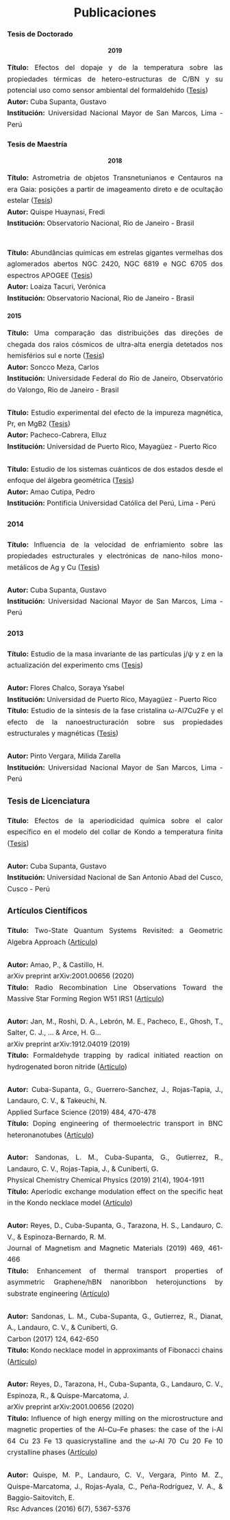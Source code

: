 ---
---
<head>
<style>
div.a {
  line-height: 0.7cm;
  font-size: 16px;
  text-align: justify;  
}
</style>
</head>

<center><h1>Publicaciones</h1></center>

<h3>Tesis de Doctorado</h3>
<center> <h4>2019</h4> </center>

<div class="a"> <b> Título:</b> Efectos del dopaje y de la temperatura sobre las propiedades térmicas de hetero-estructuras de C/BN y su potencial uso como sensor ambiental del formaldehído (<a href="https://cybertesis.unmsm.edu.pe/handle/20.500.12672/12312">Tesis</a>)<br>
<b> Autor:</b> Cuba Supanta, Gustavo<br>
<b> Institución:</b> Universidad Nacional Mayor de San Marcos, Lima - Perú </div>

<h3>Tesis de Maestría</h3> 
<center><h4>2018</h4></center>

<div class="a"> <b> Título:</b> Astrometria de objetos Transnetunianos e Centauros na era Gaia: posições a partir de imageamento direto e de ocultação estelar (<a href="http://www.on.br/conteudo/dppg_e_iniciacao/dppg/ferramenta_teses/teses/ASTRONOMIA/[417_09-06_C]on_2018_m_frediquispe.pdf">Tesis</a>)<br>
<b> Autor:</b> Quispe Huaynasi, Fredi<br>
<b> Institución:</b> Observatorio Nacional, Rio de Janeiro - Brasil <br><br>

<b> Título:</b> Abundâncias químicas em estrelas gigantes vermelhas dos aglomerados abertos NGC 2420, NGC 6819 e NGC 6705 dos espectros APOGEE (<a href="http://www.on.br/conteudo/dppg_e_iniciacao/dppg/ferramenta_teses/teses/ASTRONOMIA/%5B398_50-38_C%5Don_2018_m_veronicaloaizatacuri-novo.pdf">Tesis</a>)<br>
<b> Autor:</b> Loaiza Tacuri, Verónica<br>
<b> Institución:</b> Observatorio Nacional, Rio de Janeiro - Brasil </div>

<h4>2015</h4>

<div class="a"> <b> Título:</b> Uma comparação das distribuições das direções de chegada dos raios cósmicos de ultra-alta energia detetados nos hemisférios sul e norte (<a href="http://objdig.ufrj.br/14/teses/842460.pdf">Tesis</a>)<br>
<b> Autor:</b> Soncco Meza, Carlos<br>
<b> Institución:</b> Universidade Federal do Rio de Janeiro, Observatório do Valongo, Rio de Janeiro - Brasil <br><br>

<div class="a"> <b> Título:</b> Estudio experimental del efecto de la impureza magnética, Pr, en MgB2  (<a href="https://scholar.uprm.edu/handle/20.500.11801/2017">Tesis</a>)<br>
<b> Autor:</b> Pacheco-Cabrera, Elluz<br>
<b> Institución:</b> Universidad de Puerto Rico, Mayagüez - Puerto Rico <br><br>

<div class="a"> <b> Título:</b> Estudio de los sistemas cuánticos de dos estados desde el enfoque del álgebra geométrica (<a href="http://tesis.pucp.edu.pe/repositorio/bitstream/handle/20.500.12404/6715/AMAO_CUTIPA_PEDRO_ESTUDIO_SISTEMAS_CUANTICOS_1.pdf?sequence=4&isAllowed=y">Tesis</a>)<br>
<b> Autor:</b> Amao Cutipa, Pedro<br>
<b> Institución:</b> Pontificia Universidad Católica del Perú, Lima - Perú </div>

<h4>2014</h4>
<div class="a"> <b> Título:</b> Influencia de la velocidad de enfriamiento sobre las propiedades estructurales y electrónicas de nano-hilos mono-metálicos de Ag y Cu (<a href="https://cybertesis.unmsm.edu.pe/handle/20.500.12672/5786">Tesis</a>)<br><br>
<b> Autor:</b> Cuba Supanta, Gustavo<br>
<b> Institución:</b> Universidad Nacional Mayor de San Marcos, Lima - Perú </div>

<h4>2013</h4>
<div class="a"> <b> Título:</b> Estudio de la masa invariante de las partículas j/ψ y z en la actualización del experimento cms (<a href="https://scholar.uprm.edu/handle/20.500.11801/2034">Tesis</a>)<br><br>
<b> Autor:</b> Flores Chalco, Soraya Ysabel<br>
<b> Institución:</b> Universidad de Puerto Rico, Mayagüez - Puerto Rico </div>


<div class="a"> <b> Título:</b> Estudio de la síntesis de la fase cristalina ω-Al7Cu2Fe y el efecto de la nanoestructuración sobre sus propiedades estructurales y magnéticas (<a href="https://cybertesis.unmsm.edu.pe/bitstream/handle/20.500.12672/3781/Pinto_vm.pdf?sequence=1">Tesis</a>)<br><br>
<b> Autor:</b> Pinto Vergara, Milida Zarella<br>
<b> Institución:</b> Universidad Nacional Mayor de San Marcos, Lima - Perú </div>

<h3>Tesis de Licenciatura</h3>

<div class="a"> <b> Título:</b> Efectos de la aperiodicidad química sobre el calor específico en el modelo del collar de Kondo a temperatura finita (<a href="http://repositorio.unsaac.edu.pe/handle/UNSAAC/5208">Tesis</a>)<br><br>
<b> Autor:</b> Cuba Supanta, Gustavo<br>
<b> Institución:</b> Universidad Nacional de San Antonio Abad del Cusco, Cusco - Perú </div>

<h3>Artículos Científicos</h3>

<div class="a"> <b> Título:</b> Two-State Quantum Systems Revisited: a Geometric Algebra Approach (<a href="https://arxiv.org/pdf/2001.00656.pdf">Artículo</a>)<br><br>
<b> Autor:</b> Amao, P., & Castillo, H.<br>
arXiv preprint arXiv:2001.00656 (2020) </div>


<div class="a"> <b> Título:</b> Radio Recombination Line Observations Toward the Massive Star Forming Region W51 IRS1 (<a href="https://arxiv.org/abs/1912.04019">Artículo</a>)<br><br>
<b> Autor:</b> Jan, M., Roshi, D. A., Lebrón, M. E., Pacheco, E., Ghosh, T., Salter, C. J., ... & Arce, H. G...<br>
arXiv preprint arXiv:1912.04019 (2019) </div>


<div class="a"> <b> Título:</b> Formaldehyde trapping by radical initiated reaction on hydrogenated boron nitride (<a href="https://www.sciencedirect.com/science/article/abs/pii/S0169433219309936#!">Artículo</a>)<br><br>
<b> Autor:</b> Cuba-Supanta, G., Guerrero-Sanchez, J., Rojas-Tapia, J., Landauro, C. V., & Takeuchi, N.<br>
Applied Surface Science (2019) 484, 470-478 </div>

<div class="a"> <b> Título:</b> Doping engineering of thermoelectric transport in BNC heteronanotubes (<a href="https://pubs.rsc.org/en/content/articlelanding/2019/CP/C8CP05592K#!divAbstract">Artículo</a>)<br><br>
<b> Autor:</b> Sandonas, L. M., Cuba-Supanta, G., Gutierrez, R., Landauro, C. V., Rojas-Tapia, J., & Cuniberti, G.<br>
Physical Chemistry Chemical Physics (2019) 21(4), 1904-1911 </div>

<div class="a"> <b> Título:</b> Aperiodic exchange modulation effect on the specific heat in the Kondo necklace model (<a href="https://www.sciencedirect.com/science/article/abs/pii/S0304885318304955">Artículo</a>)<br><br>
<b> Autor:</b> Reyes, D., Cuba-Supanta, G., Tarazona, H. S., Landauro, C. V., & Espinoza-Bernardo, R. M.<br>
Journal of Magnetism and Magnetic Materials (2019) 469, 461-466 </div>

<div class="a"> <b> Título:</b> Enhancement of thermal transport properties of asymmetric Graphene/hBN nanoribbon heterojunctions by substrate engineering (<a href="https://www.sciencedirect.com/science/article/abs/pii/S0008622317308771">Artículo</a>)<br><br>
<b> Autor:</b> Sandonas, L. M., Cuba-Supanta, G., Gutierrez, R., Dianat, A., Landauro, C. V., & Cuniberti, G.<br>
Carbon (2017) 124, 642-650 </div>

<div class="a"> <b> Título:</b> Kondo necklace model in approximants of Fibonacci chains (<a href="https://www.sciencedirect.com/science/article/abs/pii/S0304885317301816">Artículo</a>)<br><br>
<b> Autor:</b> Reyes, D., Tarazona, H., Cuba-Supanta, G., Landauro, C. V., Espinoza, R., & Quispe-Marcatoma, J.<br>
arXiv preprint arXiv:2001.00656 (2020) </div>

<div class="a"> <b> Título:</b> Influence of high energy milling on the microstructure and magnetic properties of the Al–Cu–Fe phases: the case of the i-Al 64 Cu 23 Fe 13 quasicrystalline and the ω-Al 70 Cu 20 Fe 10 crystalline phases (<a href="https://pubs.rsc.org/en/content/articlelanding/2016/ra/c5ra21093c#!divAbstract">Artículo</a>)<br><br>
<b> Autor:</b> Quispe, M. P., Landauro, C. V., Vergara, Pinto M. Z., Quispe-Marcatoma, J., Rojas-Ayala, C., Peña-Rodríguez, V. A., & Baggio-Saitovitch, E.<br>
Rsc Advances (2016) 6(7), 5367-5376 </div>